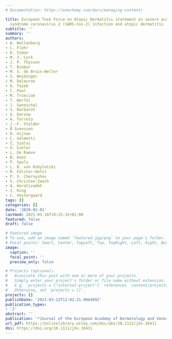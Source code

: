 ```yaml
---
# Documentation: https://wowchemy.com/docs/managing-content/

title: European Task Force on Atopic Dermatitis statement on severe acute respiratory
  syndrome coronavirus 2 (SARS-Cov-2) infection and atopic dermatitis
subtitle: ''
summary: ''
authors:
- A. Wollenberg
- C. Flohr
- D. Simon
- M. J. Cork
- J. P. Thyssen
- T. Bieber
- M. S. de Bruin‐Weller
- S. Weidinger
- M. Deleuran
- A. Taieb
- C. Paul
- M. Trzeciak
- T. Werfel
- J. Seneschal
- S. Barbarot
- U. Darsow
- A. Torrelo
- J.-F. Stalder
- Å Svensson
- D. Hijnen
- C. Gelmetti
- Z. Szalai
- U. Gieler
- L. De Raeve
- B. Kunz
- P. Spuls
- L. B. von Kobyletzki
- R. Fölster‐Holst
- P. V. Chernyshov
- S. Christen‐Zaech
- A. Heratizadeh
- J. Ring
- C. Vestergaard
tags: []
categories: []
date: '2020-01-01'
lastmod: 2021-03-16T19:25:32+01:00
featured: false
draft: false

# Featured image
# To use, add an image named `featured.jpg/png` to your page's folder.
# Focal points: Smart, Center, TopLeft, Top, TopRight, Left, Right, BottomLeft, Bottom, BottomRight.
image:
  caption: ''
  focal_point: ''
  preview_only: false

# Projects (optional).
#   Associate this post with one or more of your projects.
#   Simply enter your project's folder or file name without extension.
#   E.g. `projects = ["internal-project"]` references `content/project/deep-learning/index.md`.
#   Otherwise, set `projects = []`.
projects: []
publishDate: '2021-03-22T12:02:21.906499Z'
publication_types:
- '2'
abstract: ''
publication: '*Journal of the European Academy of Dermatology and Venereology*'
url_pdf: https://onlinelibrary.wiley.com/doi/abs/10.1111/jdv.16411
doi: https://doi.org/10.1111/jdv.16411
---
```

